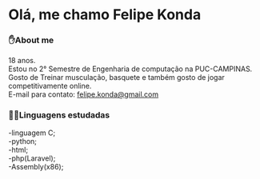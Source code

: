# Olá, me chamo Felipe Konda
### ✋About me
18 anos.
<br>
Estou no 2° Semestre de Engenharia de computação na PUC-CAMPINAS.
<br>
Gosto de Treinar musculação, basquete e também gosto de jogar competitivamente online.
<br>
E-mail para contato: felipe.konda@gmail.com
<br>
### 👨‍💻Linguagens estudadas
-linguagem C;<br>
-python;<br>
-html;<br>
-php(Laravel);<br>
-Assembly(x86);


